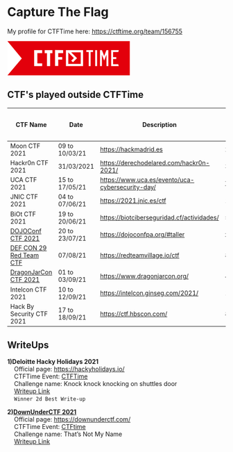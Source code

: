 # Capture The Flag

My profile for CTFTime here: https://ctftime.org/team/156755

![CTFTime](img/logo.png)

## CTF's played outside **CTFTime**

| CTF Name | Date | Description | My Rank / Total Player | Country | 
| ------------ | -------------- | ---------------------------------------- | ------- | ----- | 
| Moon CTF 2021 | 09 to 10/03/21 | https://hackmadrid.es | 24/190 | Spain |
| Hackr0n CTF 2021 | 31/03/2021 | https://derechodelared.com/hackr0n-2021/ | 35/Y | Spain |
| UCA CTF 2021 | 15 to 17/05/21 | https://www.uca.es/evento/uca-cybersecurity-day/ | X/Y | Spain |
| JNIC CTF 2021 | 04 to 07/06/21 | https://2021.jnic.es/ctf | 11/79 | Spain |
| BiOt CTF 2021 | 19 to 20/06/21 | https://biotciberseguridad.cf/actividades/ | 5/48 | Ecuador |
| [DOJOConf CTF 2021](img/dojoconf_2021.png) | 20 to 23/07/21 | https://dojoconfpa.org/#taller | x/Y | Panama |
| [DEF CON 29 Red Team CTF](img/DEFCON29.png) | 07/08/21 | https://redteamvillage.io/ctf | 80/658 | USA |
| [DragonJarCon CTF 2021](img/Dragonjar2021.png) | 01 to 03/09/21 | https://www.dragonjarcon.org/ | 4/X | Colombia |
| Intelcon CTF 2021 | 10 to 12/09/21 | https://intelcon.ginseg.com/2021/ | 10/181 | Spain |
| Hack By Security CTF 2021  | 17 to 18/09/21 | https://ctf.hbscon.com/ | 8/84 | Spain |   

## WriteUps

**1)Deloitte Hacky Holidays 2021**  
&nbsp;&nbsp;&nbsp;&nbsp;Official page: https://hackyholidays.io/  
&nbsp;&nbsp;&nbsp;&nbsp;CTFTime Event: [CTFTime](https://ctftime.org/event/1383)  
&nbsp;&nbsp;&nbsp;&nbsp;Challenge name: Knock knock knocking on shuttles door   
&nbsp;&nbsp;&nbsp;&nbsp;[Writeup Link](https://medium.com/@leonuz/knock-knock-knocking-on-shuttles-door-challenge-writeup-hacky-holidays-space-race-2021-ctf-263bfbb5a306)  
&nbsp;&nbsp;&nbsp;&nbsp;`Winner 2d Best Write-up` 

**2)[DownUnderCTF 2021](img/DownUnder2021.png)**    
&nbsp;&nbsp;&nbsp;&nbsp;Official page: https://downunderctf.com/  
&nbsp;&nbsp;&nbsp;&nbsp;CTFTime Event: [CTFtime](https://ctftime.org/event/1312)  
&nbsp;&nbsp;&nbsp;&nbsp;Challenge name: That’s Not My Name  
&nbsp;&nbsp;&nbsp;&nbsp;[Writeup Link](https://medium.com/@leonuz/thats-not-my-name-forensic-challenge-writeup-downunderctf-2021-cc8211b6f60b)  
